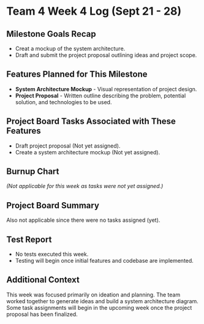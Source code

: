 # Team 4 Week 4 Log (Sept 21 - 28)

## Milestone Goals Recap
- Creat a mockup of the system architecture.
- Draft and submit the project proposal outlining ideas and project scope.

## Features Planned for This Milestone
- **System Architecture Mockup** - Visual representation of project design.
- **Project Proposal** - Written outline describing the problem, potential solution, and technologies to be used.

## Project Board Tasks Associated with These Features
- Draft project proposal (Not yet assigned).
- Create a system architecture mockup (Not yet assigned).

## Burnup Chart
*(Not applicable for this week as tasks were not yet assigned.)*

## Project Board Summary
Also not applicable since there were no tasks assigned (yet).

## Test Report
- No tests executed this week.  
- Testing will begin once initial features and codebase are implemented.

## Additional Context
This week was focused primarily on ideation and planning. The team worked together to generate ideas and build a system architecture diagram. Some task assignments will begin in the upcoming week once the project proposal has been finalized. 
